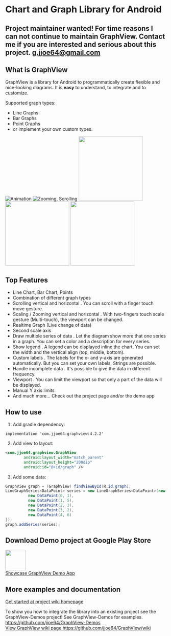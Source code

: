 # Chart and Graph Library for Android

## Project maintainer wanted! For time reasons I can not continue to maintain GraphView. Contact me if you are interested and serious about this project. g.jjoe64@gmail.com

## What is GraphView

GraphView is a library for Android to programmatically create
flexible and nice-looking diagrams.
It is **easy** to understand, to integrate and to customize.

Supported graph types:
* Line Graphs
* Bar Graphs
* Point Graphs
* or implement your own custom types.

<img src="https://raw.githubusercontent.com/jjoe64/GraphView/master/anim.gif" title="Animation" />
<img src="https://raw.githubusercontent.com/jjoe64/GraphView/master/zooming.gif" title="Zooming, Scrolling" />
<img src="https://lh3.googleusercontent.com/v2Ga3ReduITLtP3QJCc8GhOhBHzpyoKiW8SoRh35ydPP45f05BoDN3vSDJxvWB9uY0RU=h900-rw" height="200" />
<img src="https://lh5.ggpht.com/29xLPw1BGGyyvUYgTsRt3E2rlGIH8lTbzYfnxuZJgNOT3hXy3Ggu4o3fPQZWw9u_aso=h900-rw" height="200" />
<img src="http://www.android-graphview.org/uploads/4/1/5/7/41578917/6509264_orig.png" height="200" />

## Top Features

* Line Chart, Bar Chart, Points
* Combination of different graph types
* Scrolling vertical and horizontal
. You can scroll with a finger touch move gesture.
* Scaling / Zooming vertical and horizontal
. With two-fingers touch scale gesture (Multi-touch), the viewport can be changed.
* Realtime Graph (Live change of data)
* Second scale axis
* Draw multiple series of data
. Let the diagram show more that one series in a graph. You can set a color and a description for every series.
* Show legend
. A legend can be displayed inline the chart. You can set the width and the vertical align (top, middle, bottom).
* Custom labels
. The labels for the x- and y-axis are generated automatically. But you can set your own labels, Strings are possible.
* Handle incomplete data
. It's possible to give the data in different frequency.
* Viewport
. You can limit the viewport so that only a part of the data will be displayed.
* Manual Y axis limits
* And much more... Check out the project page and/or the demo app

## How to use

1) Add gradle dependency:
```
implementation 'com.jjoe64:graphview:4.2.2'
```

2) Add view to layout:
```xml
<com.jjoe64.graphview.GraphView
        android:layout_width="match_parent"
        android:layout_height="200dip"
        android:id="@+id/graph" />
```

3) Add some data:
```java
GraphView graph = (GraphView) findViewById(R.id.graph);
LineGraphSeries<DataPoint> series = new LineGraphSeries<DataPoint>(new DataPoint[] {
          new DataPoint(0, 1),
          new DataPoint(1, 5),
          new DataPoint(2, 3),
          new DataPoint(3, 2),
          new DataPoint(4, 6)
});
graph.addSeries(series);
```

## Download Demo project at Google Play Store

<img src="https://lh3.googleusercontent.com/yOrpE93m3N_Zr7kEUbnET6eFLGwmWA_a5kGa8XQcVrHeOse7K-zFN9s-gmwdRX3LN7A=w300-rw" width="64" /><br/>
<a href="https://play.google.com/store/apps/details?id=com.jjoe64.graphview_demos" title="GraphView Demos">Showcase GraphView Demo App</a>

## More examples and documentation

<a href="https://github.com/jjoe64/GraphView/wiki">Get started at project wiki homepage</a>

To show you how to integrate the library into an existing project see the GraphView-Demos project!
See GraphView-Demos for examples.
<a href="https://github.com/jjoe64/GraphView-Demos">https://github.com/jjoe64/GraphView-Demos<br/>
<a href="https://github.com/jjoe64/GraphView/wiki">View GraphView wiki page https://github.com/jjoe64/GraphView/wiki</a>
